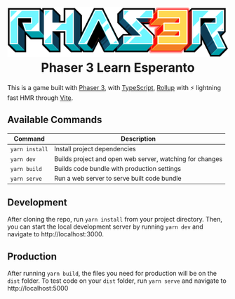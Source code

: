 <h1 align="center">
  <br>
  <a href="https://github.com/geocine/phaser3-rollup-typescript#readme"><img src="https://raw.githubusercontent.com/geocine/phaser3-learn-esepranto/master/public/assets/phaser3-logo.png" alt="header" width="600"/></a>
  <br>
  Phaser 3 Learn Esperanto
  <br>
</h1>

This is a game built with [Phaser 3](https://github.com/photonstorm/phaser), with [TypeScript](https://www.typescriptlang.org/), [Rollup](https://rollupjs.org) with ⚡️ lightning fast HMR through [Vite](https://vitejs.dev/).

## Available Commands

| Command | Description |
|---------|-------------|
| `yarn install` | Install project dependencies |
| `yarn dev` | Builds project and open web server, watching for changes |
| `yarn build` | Builds code bundle with production settings  |
| `yarn serve` | Run a web server to serve built code bundle |

## Development

After cloning the repo, run `yarn install` from your project directory. Then, you can start the local development
server by running `yarn dev` and navigate to http://localhost:3000.

## Production

After running `yarn build`, the files you need for production will be on the `dist` folder. To test code on your `dist` folder, run `yarn serve` and navigate to http://localhost:5000